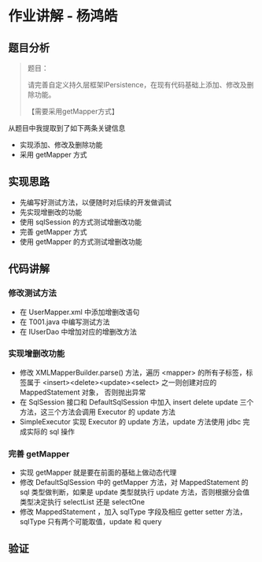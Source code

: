 # 作业讲解 - 杨鸿皓

## 题目分析

> 题目：
>
> 请完善自定义持久层框架IPersistence，在现有代码基础上添加、修改及删除功能。
>
> 【需要采用getMapper方式】

从题目中我提取到了如下两条关键信息

- 实现添加、修改及删除功能
- 采用 getMapper 方式



## 实现思路

- 先编写好测试方法，以便随时对后续的开发做调试
- 先实现增删改的功能
- 使用 sqlSession 的方式测试增删改功能
- 完善 getMapper 方式
- 使用 getMapper 的方式测试增删改功能



## 代码讲解

### 修改测试方法

- 在 UserMapper.xml 中添加增删改语句
- 在 T001.java 中编写测试方法
- 在 IUserDao 中增加对应的增删改方法



### 实现增删改功能

- 修改 XMLMapperBuilder.parse() 方法，遍历 \<mapper\> 的所有子标签，标签属于 \<insert\>\<delete\>\<update\>\<select\> 之一则创建对应的 MappedStatement 对象， 否则抛出异常
- 在 SqlSession 接口和 DefaultSqlSession 中加入 insert delete update 三个方法，这三个方法会调用 Executor 的 update 方法
- SimpleExecutor 实现 Executor 的 update 方法，update 方法使用 jdbc 完成实际的 sql 操作


### 完善 getMapper 
- 实现 getMapper 就是要在前面的基础上做动态代理
- 修改 DefaultSqlSession 中的 getMapper 方法，对 MappedStatement 的 sql 类型做判断，如果是 update 类型就执行 update 方法，否则根据分会值类型决定执行 selectList 还是 selectOne
- 修改 MappedStatement ，加入 sqlType 字段及相应 getter setter 方法，sqlType 只有两个可能取值，update 和 query


## 验证



